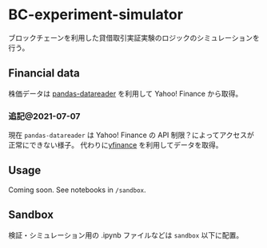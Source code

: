 # BC-experiment-simulator
ブロックチェーンを利用した貸借取引実証実験のロジックのシミュレーションを行う。

## Financial data
株価データは [pandas-datareader](https://github.com/pydata/pandas-datareader) を利用して Yahoo! Finance から取得。
### 追記@2021-07-07
現在 `pandas-datareader` は Yahoo! Finance の API 制限？によってアクセスが正常にできない様子。
代わりに[yfinance](https://github.com/ranaroussi/yfinance) を利用してデータを取得。

## Usage
Coming soon.
See notebooks in  `/sandbox`.

## Sandbox
検証・シミュレーション用の .ipynb ファイルなどは `sandbox` 以下に配置。

